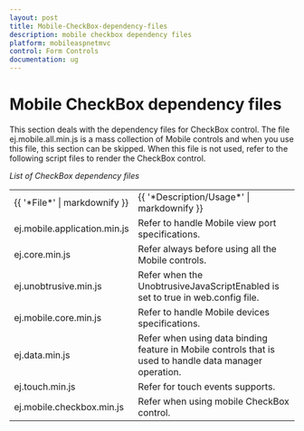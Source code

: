 ```yaml
---
layout: post
title: Mobile-CheckBox-dependency-files
description: mobile checkbox dependency files
platform: mobileaspnetmvc
control: Form Controls
documentation: ug
---
```


# Mobile CheckBox dependency files

This section deals with the dependency files for CheckBox control. The file ej.mobile.all.min.js is a mass collection of Mobile controls and when you use this file, this section can be skipped. When this file is not used, refer to the following script files to render the CheckBox control.

_List of CheckBox dependency files_

<table>
<tr>
<td>
{{ '*File*' | markdownify }}</td><td>
{{ '*Description/Usage*' | markdownify }}</td></tr>
<tr>
<td>
ej.mobile.application.min.js</td><td>
Refer to handle Mobile view port specifications.</td></tr>
<tr>
<td>
ej.core.min.js</td><td>
Refer always before using all the Mobile controls.</td></tr>
<tr>
<td>
ej.unobtrusive.min.js</td><td>
Refer when the UnobtrusiveJavaScriptEnabled is set to true in web.config file.</td></tr>
<tr>
<td>
ej.mobile.core.min.js</td><td>
Refer to handle Mobile devices specifications.</td></tr>
<tr>
<td>
ej.data.min.js</td><td>
Refer when using data binding feature in Mobile controls that is used to handle data manager operation.</td></tr>
<tr>
<td>
ej.touch.min.js</td><td>
Refer for touch events supports.</td></tr>
<tr>
<td>
ej.mobile.checkbox.min.js</td><td>
Refer when using mobile CheckBox control.</td></tr>
</table>


